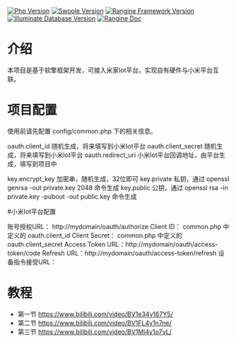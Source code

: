 [![Php Version](https://img.shields.io/badge/php-%3E=7.1-brightgreen.svg)](https://secure.php.net/)
[![Swoole Version](https://img.shields.io/badge/swoole-%3E=4.3.0-brightgreen.svg)](https://github.com/swoole/swoole-src)
[![Rangine Framework Version](https://img.shields.io/badge/rangine-%3E=0.0.1-brightgreen.svg)](https://github.com/we7coreteam/w7-rangine)
[![Illuminate Database Version](https://img.shields.io/badge/illuminate/database-%3E=5.6.0-brightgreen.svg)](https://github.com/illuminate/database)
[![Rangine Doc](https://img.shields.io/badge/docs-passing-green.svg?maxAge=2592000)](https://wiki.w7.cc/chapter/1?id=1175#)


# 介绍

本项目是基于软擎框架开发，可接入米家Iot平台。实现自有硬件与小米平台互联。

# 项目配置

使用前请先配置 config/common.php 下的相关信息。

oauth.client_id 随机生成，将来填写到小米Iot平台
oauth.client_secret 随机生成，将来填写到小米Iot平台
oauth.redirect_uri 小米Iot平台回调地址，由平台生成，填写到项目中

key.encrypt_key 加密串，随机生成，32位即可
key.private 私钥，通过 openssl genrsa -out private.key 2048 命令生成
key.public 公钥，通过 openssl rsa -in private.key -pubout -out public.key 命令生成

#小米Iot平台配置

账号授权URL： http://mydomain/oauth/authorize
Client ID： common.php 中定义的 oauth.client_id
Client Secret： common.php 中定义的 oauth.client_secret
Access Token URL：http://mydomain/oauth/access-token/code
Refresh URL：http://mydomain/oauth/access-token/refresh
设备指令接受URL：

# 教程

 - 第一节 https://www.bilibili.com/video/BV1e34y167Y5/
 - 第二节 https://www.bilibili.com/video/BV1FL4y1n7ne/
 - 第三节 https://www.bilibili.com/video/BV1Mi4y1o7vL/











